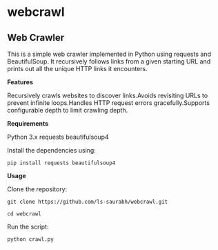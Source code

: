 # webcrawl

## Web Crawler

This is a simple web crawler implemented in Python using requests and BeautifulSoup. It recursively follows links from a given starting URL and prints out all the unique HTTP links it encounters.

**Features**

Recursively crawls websites to discover links.Avoids revisiting URLs to prevent infinite loops.Handles HTTP request errors gracefully.Supports configurable depth to limit crawling depth.

**Requirements**

Python 3.x
requests
beautifulsoup4


Install the dependencies using:

```
pip install requests beautifulsoup4
```

**Usage**

Clone the repository:
```
git clone https://github.com/ls-saurabh/webcrawl.git
```

```
cd webcrawl
```

Run the script:
 ```
python crawl.py
```